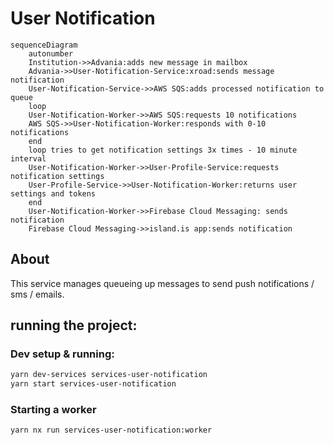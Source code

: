 # User Notification

```mermaid
sequenceDiagram
    autonumber
    Institution->>Advania:adds new message in mailbox
    Advania->>User-Notification-Service:xroad:sends message notification
    User-Notification-Service->>AWS SQS:adds processed notification to queue
    loop
    User-Notification-Worker->>AWS SQS:requests 10 notifications
    AWS SQS->>User-Notification-Worker:responds with 0-10 notifications
    end
    loop tries to get notification settings 3x times - 10 minute interval
    User-Notification-Worker->>User-Profile-Service:requests notification settings
    User-Profile-Service->>User-Notification-Worker:returns user settings and tokens
    end
    User-Notification-Worker->>Firebase Cloud Messaging: sends notification
    Firebase Cloud Messaging->>island.is app:sends notification
```

## About

This service manages queueing up messages to send push notifications / sms / emails.

## running the project:

### Dev setup & running:

```sh
yarn dev-services services-user-notification
yarn start services-user-notification
```

### Starting a worker

```sh
yarn nx run services-user-notification:worker
```

